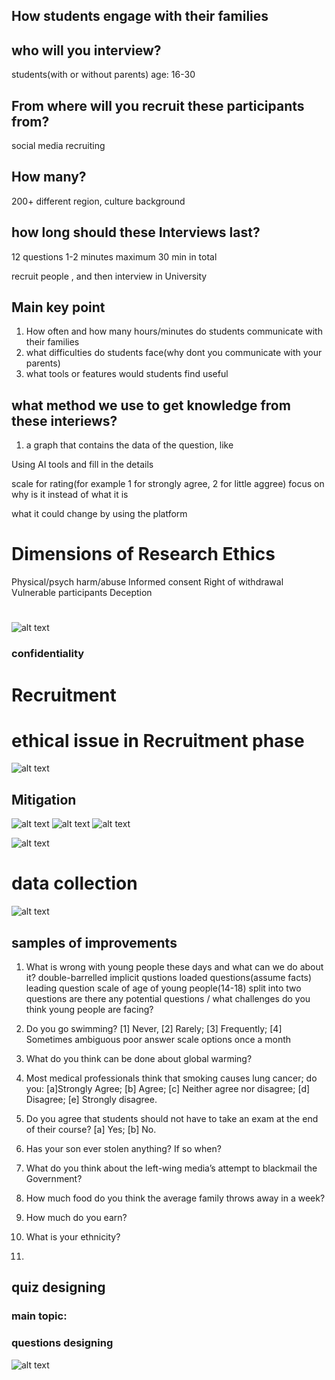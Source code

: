 ## How students engage with their families

## who will you interview?
students(with or without parents)
age: 16-30

## From where will you recruit these participants from?
social media recruiting

## How many?
200+
different region, culture background

## how long should these Interviews last?
12 questions
1-2 minutes 
maximum 30 min in total



recruit people , and then interview in University 

## Main key point
1. How often and how many hours/minutes do students communicate with their families
2. what difficulties do students face(why dont you communicate with your parents)
3. what tools or features would students find useful


## what method we use to get knowledge from these interiews?
1. a graph that contains the data of the question, like 

Using AI tools and fill in the details

scale for rating(for example 1 for strongly agree, 2 for little aggree)
focus on why is it instead of what it is

what it could change by using the platform

# Dimensions of Research Ethics
Physical/psych harm/abuse
Informed consent
Right of withdrawal
Vulnerable participants
Deception



#
![alt text](image.png) 
### confidentiality


# Recruitment
# ethical issue in Recruitment phase
![alt text](image-1.png)
## Mitigation
![alt text](image-2.png)
![alt text](image-3.png)
![alt text](image-4.png)

![alt text](image-5.png)

# data collection
![alt text](image-7.png)


## samples of improvements
1. What is wrong with young people these days and what can we do about it?
   double-barrelled
   implicit qustions
   loaded questions(assume facts)
   leading question
    scale of age of young people(14-18)
    split into two questions
    are there any potential questions / what challenges do you think young people are facing?
    
2. Do you go swimming? [1] Never, [2] Rarely; [3] Frequently; [4] Sometimes
   ambiguous
   poor answer scale options
    once a month
3. What do you think can be done about global warming?
   


4. Most medical professionals think that smoking causes lung cancer; do you: [a]Strongly Agree; [b]
Agree; [c] Neither agree nor disagree; [d] Disagree; [e] Strongly disagree.
1. Do you agree that students should not have to take an exam at the end of their course? [a] Yes; [b] No.
2. Has your son ever stolen anything? If so when?
3. What do you think about the left-wing media’s attempt to blackmail the Government?
4. How much food do you think the average family throws away in a week?
5. How much do you earn?
6.  What is your ethnicity?
7.  


## quiz designing
### main topic:
### questions designing
![alt text](image-8.png)